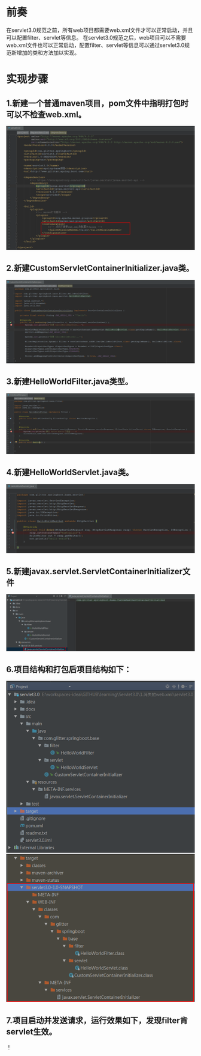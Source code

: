 # 前奏

在servlet3.0规范之前，所有web项目都需要web.xml文件才可以正常启动，并且可以配置filter、servlet等信息。
在servlet3.0规范之后，web项目可以不需要web.xml文件也可以正常启动，配置filter、servlet等信息可以通过servlet3.0规范新增加的类和方法加以实现。

# 实现步骤

## 1.新建一个普通maven项目，pom文件中指明打包时可以不检查web.xml。
![](https://github.com/weixiaozheqingfu/learning/blob/master/Servlet3.0/1.%E6%B6%88%E5%A4%B1%E7%9A%84web.xml/%E5%9B%BE%E5%BA%93/3.png)

## 2.新建CustomServletContainerInitializer.java类。
![](https://github.com/weixiaozheqingfu/learning/blob/master/Servlet3.0/1.%E6%B6%88%E5%A4%B1%E7%9A%84web.xml/%E5%9B%BE%E5%BA%93/4.png)

## 3.新建HelloWorldFilter.java类型。
![](https://github.com/weixiaozheqingfu/learning/blob/master/Servlet3.0/1.%E6%B6%88%E5%A4%B1%E7%9A%84web.xml/%E5%9B%BE%E5%BA%93/6.png)

## 4.新建HelloWorldServlet.java类。
![](https://github.com/weixiaozheqingfu/learning/blob/master/Servlet3.0/1.%E6%B6%88%E5%A4%B1%E7%9A%84web.xml/%E5%9B%BE%E5%BA%93/5.png)

## 5.新建javax.servlet.ServletContainerInitializer文件
![](https://github.com/weixiaozheqingfu/learning/blob/master/Servlet3.0/1.%E6%B6%88%E5%A4%B1%E7%9A%84web.xml/%E5%9B%BE%E5%BA%93/8.png)

## 6.项目结构和打包后项目结构如下：
![](https://github.com/weixiaozheqingfu/learning/blob/master/Servlet3.0/1.%E6%B6%88%E5%A4%B1%E7%9A%84web.xml/%E5%9B%BE%E5%BA%93/1.png)
![](https://github.com/weixiaozheqingfu/learning/blob/master/Servlet3.0/1.%E6%B6%88%E5%A4%B1%E7%9A%84web.xml/%E5%9B%BE%E5%BA%93/2.png)

## 7.项目启动并发送请求，运行效果如下，发现filter肯servlet生效。
！[](https://github.com/weixiaozheqingfu/learning/blob/master/Servlet3.0/1.%E6%B6%88%E5%A4%B1%E7%9A%84web.xml/%E5%9B%BE%E5%BA%93/7.png)

